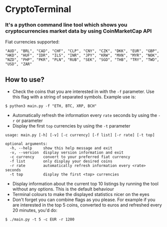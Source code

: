# CryptoTerminal

### It's a python command line tool which shows you cryptocurrencies market data by using CoinMarketCap API

Fiat currencies supported: 
```
"AUD", "BRL", "CAD", "CHF", "CLP", "CNY", "CZK", "DKK", "EUR", "GBP",
"HKD", "HUF", "IDR", "ILS", "INR", "JPY", "KRW", "MXN", "MYR", "NOK",
"NZD", "PHP", "PKR", "PLN", "RUB", "SEK", "SGD", "THB", "TRY", "TWD",
"USD", "ZAR"
```

## How to use? 

- Check the coins that you are interested in with the `-f` parameter. Use this flag with a string of separated symbols. Example use is:
```
$ python3 main.py -f "ETH, BTC, XRP, BCH"
```
- Automatically refresh the information every `rate` seconds by using the `-r` or parameter
- Display the first `top` currencies by using the `-t` parameter

```
usage: main.py [-h] [-v] [-c currency] [-f list] [-r rate] [-t top]

optional arguments:
  -h, --help     show this help message and exit
  -v, --version  display version information and exit
  -c currency    convert to your preferred fiat currency
  -f list        only display your desired coins
  -r rate        automatically refresh information every <rate> seconds
  -t top         display the first <top> currencies
```

- Display information about the current top 10 listings by running the tool without any options. This is the default behaviour
- Terminal colours to make the displayed statistics nicer on the eyes
- Don't forget you can combine flags as you please. For example if you are interested in the top 5 coins, converted to euros and refreshed every 20 minutes, you'd do:
```
$ ./main.py -t 5 -c EUR -r 1200
```
